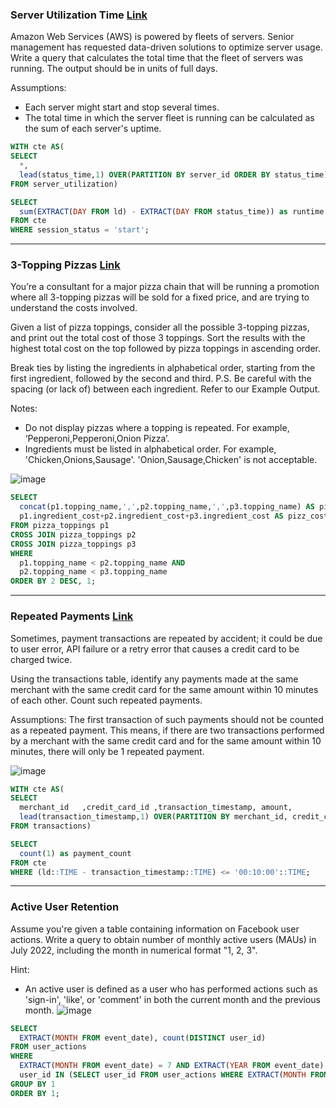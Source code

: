 ### Server Utilization Time [Link](https://datalemur.com/questions/total-utilization-time)

Amazon Web Services (AWS) is powered by fleets of servers. Senior management has requested data-driven solutions to optimize server usage. Write a query that calculates the total time that the fleet of servers was running. The output should be in units of full days.

Assumptions:
* Each server might start and stop several times.
* The total time in which the server fleet is running can be calculated as the sum of each server's uptime.

```sql
WITH cte AS(
SELECT 
  *,
  lead(status_time,1) OVER(PARTITION BY server_id ORDER BY status_time) as ld
FROM server_utilization)

SELECT
  sum(EXTRACT(DAY FROM ld) - EXTRACT(DAY FROM status_time)) as runtime
FROM cte 
WHERE session_status = 'start';
```

---

### 3-Topping Pizzas [Link](https://datalemur.com/questions/pizzas-topping-cost)
You’re a consultant for a major pizza chain that will be running a promotion where all 3-topping pizzas will be sold for a fixed price, and are trying to understand the costs involved.

Given a list of pizza toppings, consider all the possible 3-topping pizzas, and print out the total cost of those 3 toppings. Sort the results with the highest total cost on the top followed by pizza toppings in ascending order.

Break ties by listing the ingredients in alphabetical order, starting from the first ingredient, followed by the second and third. P.S. Be careful with the spacing (or lack of) between each ingredient. Refer to our Example Output.

Notes:
* Do not display pizzas where a topping is repeated. For example, ‘Pepperoni,Pepperoni,Onion Pizza’.
* Ingredients must be listed in alphabetical order. For example, 'Chicken,Onions,Sausage'. 'Onion,Sausage,Chicken' is not acceptable.

![image](https://github.com/user-attachments/assets/d8457f74-34a5-4cd0-a4a0-586f2247965a)

```sql
SELECT 
  concat(p1.topping_name,',',p2.topping_name,',',p3.topping_name) AS pizz_name,
  p1.ingredient_cost+p2.ingredient_cost+p3.ingredient_cost AS pizz_cost
FROM pizza_toppings p1
CROSS JOIN pizza_toppings p2
CROSS JOIN pizza_toppings p3
WHERE 
  p1.topping_name < p2.topping_name AND 
  p2.topping_name < p3.topping_name
ORDER BY 2 DESC, 1;
```

---

### Repeated Payments [Link](https://datalemur.com/questions/repeated-payments)
Sometimes, payment transactions are repeated by accident; it could be due to user error, API failure or a retry error that causes a credit card to be charged twice.

Using the transactions table, identify any payments made at the same merchant with the same credit card for the same amount within 10 minutes of each other. Count such repeated payments.

Assumptions:
The first transaction of such payments should not be counted as a repeated payment. This means, if there are two transactions performed by a merchant with the same credit card and for the same amount within 10 minutes, there will only be 1 repeated payment.

![image](https://github.com/user-attachments/assets/55cc58fc-0899-424c-81a9-c956cb3bf805)
```sql
WITH cte AS(
SELECT 
  merchant_id	,credit_card_id	,transaction_timestamp,	amount,
  lead(transaction_timestamp,1) OVER(PARTITION BY merchant_id, credit_card_id, amount ORDER BY transaction_timestamp) as ld 
FROM transactions)

SELECT 
  count(1) as payment_count 
FROM cte
WHERE (ld::TIME - transaction_timestamp::TIME) <= '00:10:00'::TIME;
```

---

### Active User Retention
Assume you're given a table containing information on Facebook user actions. Write a query to obtain number of monthly active users (MAUs) in July 2022, including the month in numerical format "1, 2, 3".

Hint:
* An active user is defined as a user who has performed actions such as 'sign-in', 'like', or 'comment' in both the current month and the previous month.
![image](https://github.com/user-attachments/assets/bf49c1ee-d7da-4e34-b748-c126423a0963)
```sql
SELECT
  EXTRACT(MONTH FROM event_date), count(DISTINCT user_id)
FROM user_actions 
WHERE 
  EXTRACT(MONTH FROM event_date) = 7 AND EXTRACT(YEAR FROM event_date) = 2022 AND
  user_id IN (SELECT user_id FROM user_actions WHERE EXTRACT(MONTH FROM event_date) = 6)
GROUP BY 1
ORDER BY 1;
```

